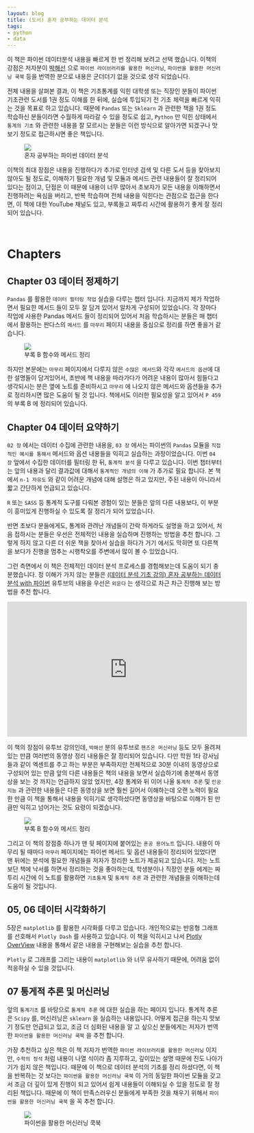 ```yaml
---
layout: blog
title: (도서) 혼자 공부하는 데이터 분석
tags:
- python
- data
---
```


이 책은 파이썬 데이터분석 내용을 빠르게 한 번 정리해 보려고 선택 했습니다. 이책의 강점은 저자분이 [박해선](https://github.com/rickiepark) 으로 `파이썬 라이브러리를 활용한 머신러닝`, `파이썬을 활용한 머신러닝 쿡북` 등을 번역한 분으로 내용은 군더더기 없을 것으로 생각 되었습니다.

전체 내용을 살펴본 결과, 이 책은 기초통계를 익힌 대학생 또는 직장인 분들이 파이썬 기초관련 도서를 1권 정도 이해를 한 뒤에, 실습에 투입되기 전 기초 체력을 빠르게 익히는 것을 목표로 하고 있습니다. 때문에 `Pandas` 또는 `Sklearn` 과 관련한 책을 1권 정도 학습하신 분들이라면 수월하게 따라갈 수 있을 정도로 쉽고, `Python` 만 익힌 상태에서 `통계의 기초` 와 관련한 내용을 잘 모르시는 분들은 이런 방식으로 알아가면 되겠구나 맛보기 정도로 접근하시면 좋은 책입니다.

<figure class="align-center">
  <img src="{{site.baseurl}}/assets/book/hg_data_cover.jpg">
  <figcaption>혼자 공부하는 파이썬 데이터 분석</figcaption>
</figure>

이책의 최대 장점은 내용을 진행하다가 추가로 인터넷 검색 및 다른 도서 등을 찾아보지 않아도 될 정도로, 이해하기 필요한 개념 및 모듈과 메서드 관련 내용들이 잘 정리되어 있다는 점이고, 단점은 이 때문에 내용이 너무 많아서 초보자가 모든 내용을 이해하면서 진행하려는 욕심을 버리고, 반복 학습하며 전체 내용을 익힌다는 관점으로 접근을 한다면, 이 책에 대한 YouTube 채널도 있고, 부록들고 짜투리 시간에 활용하기 좋게 잘 정리되어 있습니다.

<br/>

# Chapters
## Chapter 03 데이터 정제하기

`Pandas` 를 활용한 `데이터 필터링 작업` 실습을 다루는 챕터 입니다. 지금까지 제가 작업하면서 필요한 메서드 들이 모두 잘 담겨 있어서 알차게 구성되어 있었습니다. 각 장마다 작업에 사용한 Pandas 메서드 들이 정리되어 있어서 처음 학습하시는 분들은 매 챕터에서 활용하는 판다스의 `메서드` 를 `마무리` 페이지 내용을 중심으로 정리를 하면 좋을거 같습니다.

<figure class="align-center">
  <img src="{{site.baseurl}}/assets/book/hg_data_page_A.jpeg">
  <figcaption>부록 B 함수와 메서드 정리</figcaption>
</figure>

하지만 본문에는 `마무리` 페이지에서 다루지 않은 `수많은 메서드`와 각각 `메서드의 옵션`에 대한 설명들이 담겨있어서, 초반에 책 내용을 따라가다가 어려운 내용이 많아서 힘들다고 생각되시는 분은 옆에 노트를 준비하시고 `마무리` 에 나오지 않은 메서드와 옵션들을 추가로 정리하시면 많은 도움이 될 것 입니다. 책에서도 이러한 필요성을 알고 있어서 `P 459` 의 부록 B 에 정리되어 있습니다.

## Chapter 04 데이터 요약하기

`02 장` 에서는 데이터 수집에 관련한 내용을, `03 장` 에서는 파이썬의 `Pandas` 모듈을 `직접적인 예시를 통해서` 메서드와 옵션 내용들을 익히고 실습하는 과정이었습니다. 이번 `04 장` 앞에서 수집한 데이터를 필터링 한 뒤, `통계적 분석` 을 다루고 있습니다. 이번 챕터부터는 앞의 내용과 달리 결과값에 대해서 `통계적인 개념의 이해` 가 추가로 필요 합니다. 본 책에서 `n-1 자유도` 와 같이 어려운 개념에 대해 설명은 하고 있지만, 주된 내용이 아니라서 짧고 간단하게 언급되고 있습니다.

`R` 또는 `SASS` 등 통계적 도구를 다뤄본 경험이 있는 분들은 앞의 다른 내용보다, 이 부분이 흥미있게 진행하실 수 있도록 잘 정리가 되어 있었습니다. 

반면 초보다 분들에게도, 통계와 관려난 개념들이 간락 하게라도 설명을 하고 있어서, 처음 접하시는 분들은 우선은 전체적인 내용을 실습하며 진행하는 방법을 추천 합니다. 그렇게 하지 않고 다른 더 쉬운 책을 찾아서 실습을 하다가 거기 에서도 막히면 또 다른책을 보다가 진행을 멈추는 시행착오를 주변에서 많이 볼 수 있었습니다.

그런 측면에서 이 책은 전체적인 데이터 분석 프로세스를 경험해보는데 도움이 되기 충분했습니다. 정 이해가 가지 않는 분들은 [(데이터 분석 기초 강의) 혼자 공부하는 데이터 분석 with 파이썬](https://www.youtube.com/playlist?list=PLVsNizTWUw7FGzSRCkQrPEEe-ljVXgS7k) 유투브의 내용을 우선은 `외운다` 는 생각으로 차근 차근 진행해 보는 방법을 추천 합니다. 

<iframe width="560" height="315" src="https://www.youtube.com/embed/HNlRYQnLkek" title="YouTube video player" frameborder="0" allow="accelerometer; autoplay; clipboard-write; encrypted-media; gyroscope; picture-in-picture; web-share" allowfullscreen></iframe>

이 책의 장점이 유투브 강의인데, `박해선` 분의 유투브로 `핸즈온 머신러닝` 등도 모두 올려져 있는 만큼 여러번의 동영상 정리 내용들은 잘 정리되어 있습니다. 다만 학원 1타 강사님들과 같이 엑센트를 주고 하는 부분은 부족하지만 전체적으로 30분 이내의 동영상으로 구성되어 있는 만큼 앞의 다른 내용들은 책의 내용을 보면서 실습하기에 충분해서 동영상을 보는 것 까지는 언급하지 않았 었지만, 4장 통계와 뒤 이어 나올 `통계적 추론` 및 `인공지능` 과 관련한 내용들은 다른 동영상을 보면 훨씬 길어서 이해하는데 오랜 노력이 필요한 만큼 이 책을 통해서 내용을 익히기로 생각하셨다면 동영상을 바탕으로 이해가 된 만큼만 익히고 넘어가는 것도 요령이 되겠습니다.

<figure class="align-center">
  <img src="{{site.baseurl}}/assets/book/hg_data_page_B.jpeg">
  <figcaption>부록 B 함수와 메서드 정리</figcaption>
</figure>

그리고 이 책의 장점중 하나가 맨 뒷 페이지에 붙어있는 `혼공 용어노트` 입니다. 내용이 마무리 될 때마다 `마무리` 페이지에는 파이썬 메서드 및 옵션 내용들이 정리되어 있었다면 맨 뒤에는 분석에 필요한 개념들을 저자가 정리한 노트가 제공되고 있습니다. 저는 노트보단 책에 낙서를 하면서 정리하는 것을 좋아하는데, 학생분이나 직장인 분들 에게는 짜투리 시간에 이 노트를 활용하면 `기초통계` 및 `통계적 추론` 과 관련한 개념들을 이해하는데 도움이 될 것입니다.

## 05, 06 데이터 시각화하기

5장은 `matplotlib` 를 활용한 시각화를 다루고 있습니다. 개인적으로는 반응형 그래프를 선호해서 `Plotly Dash` 를 사용하고 있습니다. 이 책을 익히시고 나서 [Plotly OverView](https://plotly.com/python/getting-started/) 내용을 통해서 같은 내용을 구현해보는 실습을 추천 합니다.

`Plotly` 로 그래프를 그리는 내용이 `matplotlib` 와 너무 유사하기 때문에, 어려움 없이 적응하실 수 있을 것입니다.

## 07 통게적 추론 및 머신러닝
앞의 `통계기초` 를 바탕으로 `통계적 추론` 에 대한 실습을 하는 페이지 입니다. 통계적 추론은 `Scipy` 를, 머신러닝은 `sklearn` 을 실습하는 내용입니다. 어떻게 접근을 하는지 맛보기 정도만 언급되고 있고, 조금 더 심화된 내용을 알 고 싶으신 분들에게는 저자가 번역한 `파이썬을 활용한 머신러닝 쿡북` 을 추천 합니다. 

가장 추천하고 싶은 책은 이 책 저자가 번역한 `파이썬 라이브러리를 활용한 머신러닝` 이지만, `수학의 정석` 처럼 내용이 나열 식이라 좀 지루하고, 깊이있는 설명 때문에 진도 나아가기가 쉽지 않은 책입니다. 때문에 이 책으로 데이터 분석의 기초를 정리 하셨다면, 이 책을 반복하는 것 보다는 `파이썬을 활용한 머신러닝 쿡북` 이 거의 동일한 파이썬 모듈을 갖고서 조금 더 깊이 있게 진행이 되고 있어서 쉽게 내용들이 이해되실 수 있을 정도로 잘 정리된 책입니다. 때문에 이 책이 만족스러우신 분들에게 부족한 것을 채우기 위해서 `파이썬을 활용한 머신러닝 쿡북` 을 꼭 추천 합니다.

<figure class="align-center">
  <img src="{{site.baseurl}}/assets/book/hg_next_book.jpg">
  <figcaption>파이썬을 활용한 머신러닝 쿡북</figcaption>
</figure>
